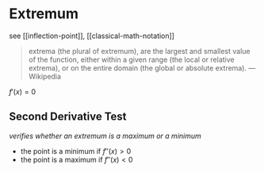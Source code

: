 # Extremum

see [[inflection-point]], [[classical-math-notation]]

> extrema (the plural of extremum), are the largest and smallest value of the function, either within a given range (the local or relative extrema), or on the entire domain (the global or absolute extrema). &mdash; Wikipedia

$f'(x) = 0$

## Second Derivative Test

_verifies whether an extremum is a maximum or a minimum_

- the point is a minimum if $f''(x) > 0$
- the point is a maximum if $f''(x) < 0$

